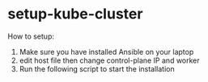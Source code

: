 # setup-kube-cluster

How to setup:
1. Make sure you have installed Ansible on your laptop
1. edit host file then change control-plane IP and worker
2. Run the following script to start the installation
